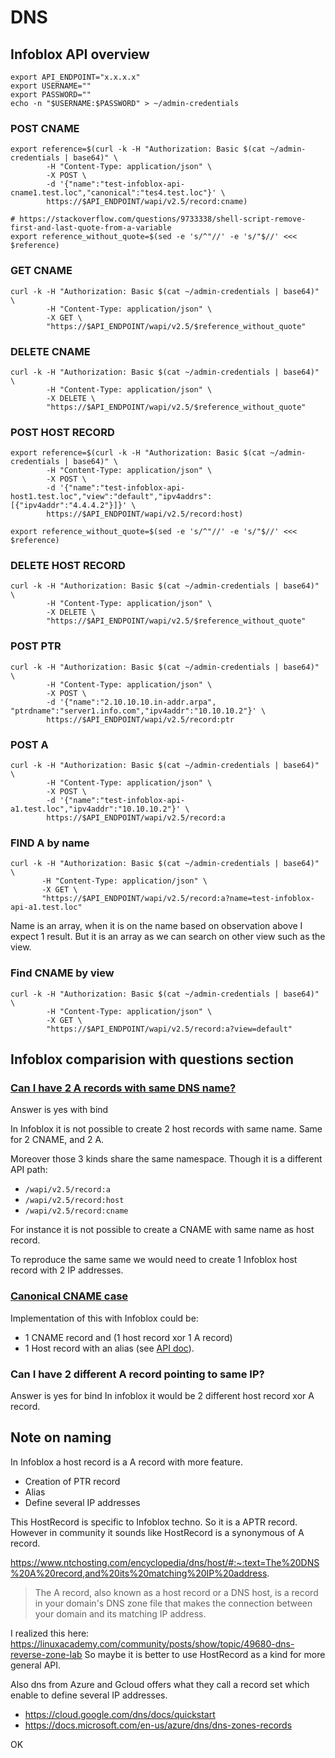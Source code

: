 # DNS

## Infoblox API overview

````
export API_ENDPOINT="x.x.x.x"
export USERNAME=""
export PASSWORD=""
echo -n "$USERNAME:$PASSWORD" > ~/admin-credentials
````

### POST CNAME

````
export reference=$(curl -k -H "Authorization: Basic $(cat ~/admin-credentials | base64)" \
        -H "Content-Type: application/json" \
        -X POST \
        -d '{"name":"test-infoblox-api-cname1.test.loc","canonical":"tes4.test.loc"}' \
        https://$API_ENDPOINT/wapi/v2.5/record:cname)
        
# https://stackoverflow.com/questions/9733338/shell-script-remove-first-and-last-quote-from-a-variable
export reference_without_quote=$(sed -e 's/^"//' -e 's/"$//' <<< $reference)
````

### GET CNAME
````
curl -k -H "Authorization: Basic $(cat ~/admin-credentials | base64)" \
        -H "Content-Type: application/json" \
        -X GET \
        "https://$API_ENDPOINT/wapi/v2.5/$reference_without_quote"
````
### DELETE CNAME
````
curl -k -H "Authorization: Basic $(cat ~/admin-credentials | base64)" \
        -H "Content-Type: application/json" \
        -X DELETE \
        "https://$API_ENDPOINT/wapi/v2.5/$reference_without_quote"
````
### POST HOST RECORD
````
export reference=$(curl -k -H "Authorization: Basic $(cat ~/admin-credentials | base64)" \
        -H "Content-Type: application/json" \
        -X POST \
        -d '{"name":"test-infoblox-api-host1.test.loc","view":"default","ipv4addrs":[{"ipv4addr":"4.4.4.2"}]}' \
        https://$API_ENDPOINT/wapi/v2.5/record:host)
        
export reference_without_quote=$(sed -e 's/^"//' -e 's/"$//' <<< $reference)
````
### DELETE HOST RECORD
````
curl -k -H "Authorization: Basic $(cat ~/admin-credentials | base64)" \
        -H "Content-Type: application/json" \
        -X DELETE \
        "https://$API_ENDPOINT/wapi/v2.5/$reference_without_quote"
````
### POST PTR
````
curl -k -H "Authorization: Basic $(cat ~/admin-credentials | base64)" \
        -H "Content-Type: application/json" \
        -X POST \
        -d '{"name":"2.10.10.10.in-addr.arpa", "ptrdname":"server1.info.com","ipv4addr":"10.10.10.2"}' \
        https://$API_ENDPOINT/wapi/v2.5/record:ptr
````       
### POST A
````
curl -k -H "Authorization: Basic $(cat ~/admin-credentials | base64)" \
        -H "Content-Type: application/json" \
        -X POST \
        -d '{"name":"test-infoblox-api-a1.test.loc","ipv4addr":"10.10.10.2"}' \
        https://$API_ENDPOINT/wapi/v2.5/record:a
````
### FIND A by name

 ````      
curl -k -H "Authorization: Basic $(cat ~/admin-credentials | base64)" \
        -H "Content-Type: application/json" \
        -X GET \
        "https://$API_ENDPOINT/wapi/v2.5/record:a?name=test-infoblox-api-a1.test.loc"
````

Name is an array, when it is on the name based on observation above I expect 1 result.
But it is an array as we can search on other view such as the view.

### Find CNAME by view
````
curl -k -H "Authorization: Basic $(cat ~/admin-credentials | base64)" \
        -H "Content-Type: application/json" \
        -X GET \
        "https://$API_ENDPOINT/wapi/v2.5/record:a?view=default"
````

## Infoblox comparision with questions section

### [Can I have 2 A records with same DNS name?](./p2-1-xx-questions.md#Can-I-have-2-A-records-with-same-DNS-name?)
Answer is yes with bind

In Infoblox it is not possible to create 2 host records with same name.
Same for 2 CNAME, and 2 A.

Moreover those 3 kinds share the same namespace. Though it is a different API path:
- `/wapi/v2.5/record:a`
- `/wapi/v2.5/record:host`
- `/wapi/v2.5/record:cname`

For instance it is not possible to create a CNAME with same name as host record.

To reproduce the same same we would need to create 1 Infoblox host record with 2 IP addresses.

### [Canonical CNAME case](./p2-1-xx-questions.md#Canonical-CNAME-case)

Implementation of this with Infoblox could be:
- 1 CNAME record and (1 host record xor 1 A record)
- 1 Host record with an alias (see [API doc](https://www.infoblox.com/wp-content/uploads/infoblox-deployment-infoblox-rest-api.pdf)).

### Can I have 2 different A record pointing to same IP?

Answer is yes for bind
In infoblox it would be 2 different host record xor A record.

## Note on naming 

In Infoblox a host record is a A record with more feature.
- Creation of PTR record
- Alias 
- Define several IP addresses

This HostRecord is specific to Infoblox techno. So it is a APTR record.
However in community it sounds like HostRecord is a synonymous of A record.

https://www.ntchosting.com/encyclopedia/dns/host/#:~:text=The%20DNS%20A%20record,and%20its%20matching%20IP%20address.
> The A record, also known as a host record or a DNS host, is a record in your domain's DNS zone file that makes the connection between your domain and its matching IP address. 


I realized this here: https://linuxacademy.com/community/posts/show/topic/49680-dns-reverse-zone-lab
So maybe it is better to use HostRecord as a kind for more general API.

Also dns from Azure and Gcloud offers what they call a record set which enable to define several IP addresses.
- https://cloud.google.com/dns/docs/quickstart
- https://docs.microsoft.com/en-us/azure/dns/dns-zones-records

OK

